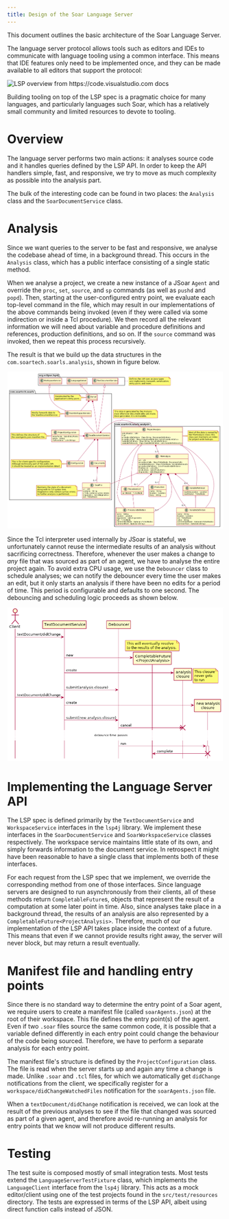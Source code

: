 ```yaml
---
title: Design of the Soar Language Server
---
```


This document outlines the basic architecture of the Soar Language Server.

The language server protocol allows tools such as editors and IDEs to
communicate with language tooling using a common interface. This means
that IDE features only need to be implemented once, and they can be
made available to all editors that support the protocol:

![LSP overview from https://code.visualstudio.com docs](https://code.visualstudio.com/assets/api/language-extensions/language-server-extension-guide/lsp-languages-editors.png)

Building tooling on top of the LSP spec is a pragmatic choice for many
languages, and particularly languages such Soar, which has a
relatively small community and limited resources to devote to tooling.

# Overview

The language server performs two main actions: it analyses source code
and it handles queries defined by the LSP API. In order to keep the
API handlers simple, fast, and responsive, we try to move as much
complexity as possible into the analysis part.

The bulk of the interesting code can be found in two places: the
`Analysis` class and the `SoarDocumentService` class.

# Analysis

Since we want queries to the server to be fast and responsive, we
analyse the codebase ahead of time, in a background thread. This
occurs in the `Analysis` class, which has a public interface
consisting of a single static method.

When we analyse a project, we create a new instance of a JSoar `Agent`
and override the `proc`, `set`, `source`, and `sp` commands (as well
as `pushd` and `popd`). Then, starting at the user-configured entry
point, we evaluate each top-level command in the file, which may
result in our implementations of the above commands being invoked
(even if they were called via some indirection or inside a Tcl
procedure). We then record all the relevant information we will need
about variable and procedure definitions and references, production
definitions, and so on. If the `source` command was invoked, then we
repeat this process recursively.

The result is that we build up the data structures in the
`com.soartech.soarls.analysis`, shown in figure below.

![](./diagrams/uml/data-structures.png)

Since the Tcl interpreter used internally by JSoar is stateful, we
unfortunately cannot reuse the intermediate results of an analysis
without sacrificing correctness. Therefore, whenever the user makes a
change to _any_ file that was sourced as part of an agent, we have to
analyse the entire project again. To avoid extra CPU usage, we use the
`Debouncer` class to schedule analyses; we can notify the debouncer
every time the user makes an edit, but it only starts an analysis if
there have been no edits for a period of time. This period is
configurable and defaults to one second. The debouncing and scheduling
logic proceeds as shown below.

![](./diagrams/uml/analysis-scheduling.png)

# Implementing the Language Server API

The LSP spec is defined primarily by the `TextDocumentService` and
`WorkspaceService` interfaces in the `lsp4j` library. We implement
these interfaces in the `SoarDocumentService` and
`SoarWorkspaceService` classes respectively. The workspace service
maintains little state of its own, and simply forwards information to
the document service. In retrospect it might have been reasonable to
have a single class that implements both of these interfaces.

For each request from the LSP spec that we implement, we override the
corresponding method from one of those interfaces. Since language
servers are designed to run asynchronously from their clients, all of
these methods return `CompletableFuture`s, objects that represent the
result of a computation at some later point in time. Also, since
analyses take place in a background thread, the results of an analysis
are also represented by a `CompletableFuture<ProjectAnalysis>`.
Therefore, much of our implementation of the LSP API takes place
inside the context of a future. This means that even if we cannot
provide results right away, the server will never block, but may
return a result eventually.

# Manifest file and handling entry points

Since there is no standard way to determine the entry point of a Soar
agent, we require users to create a manifest file (called
`soarAgents.json`) at the root of their workspace. This file defines
the entry point(s) of the agent. Even if two `.soar` files source the
same common code, it is possible that a variable defined differently
in each entry point could change the behaviour of the code being
sourced. Therefore, we have to perform a separate analysis for each
entry point.

The manifest file's structure is defined by the `ProjectConfiguration`
class. The file is read when the server starts up and again any time a
change is made. Unlike `.soar` and `.tcl` files, for which we
automatically get `didChange` notifications from the client, we
specifically register for a `workspace/didChangeWatchedFiles`
notification for the `soarAgents.json` file.

When a `textDocument/didChange` notification is received, we can look
at the result of the previous analyses to see if the file that changed
was sourced as part of a given agent, and therefore avoid re-running
an analysis for entry points that we know will not produce different
results.

# Testing

The test suite is composed mostly of small integration tests. Most
tests extend the `LanguageServerTestFixture` class, which implements
the `LanguageClient` interface from the `lsp4j` library. This acts as
a mock editor/client using one of the test projects found in the
`src/test/resources` directory. The tests are expressed in terms of
the LSP API, albeit using direct function calls instead of JSON.